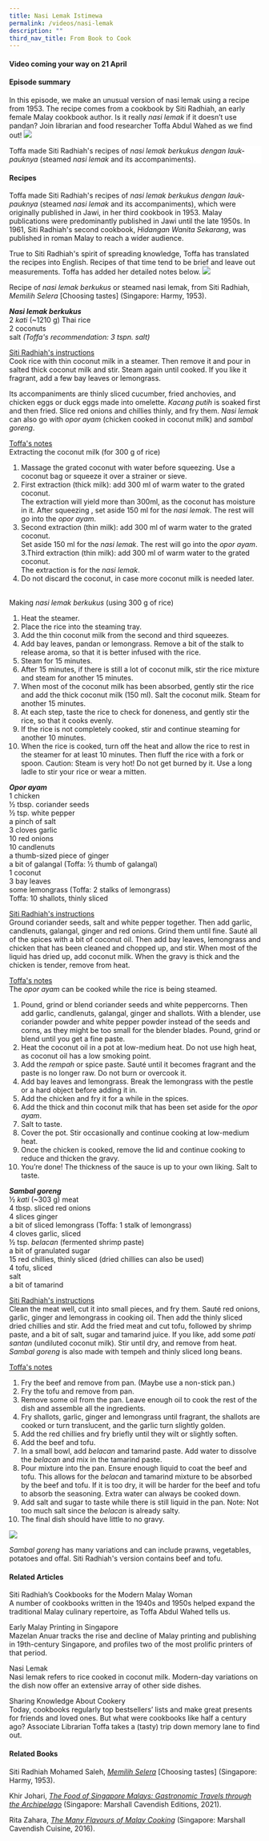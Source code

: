 ```yaml
---
title: Nasi Lemak Istimewa
permalink: /videos/nasi-lemak
description: ""
third_nav_title: From Book to Cook
---
```

#### Video coming your way on 21 April ####


#### **Episode summary** ####
In this episode, we make an unusual version of nasi lemak using a recipe from 1953. The recipe comes from a cookbook by Siti Radhiah, an early female Malay cookbook author. Is it really *nasi lemak* if it doesn’t use pandan? Join librarian and food researcher Toffa Abdul Wahed as we find out!
 ![](/images/Videos:%20From%20Book%20to%20Cook/siti%20radhiah_nasi%20lemak%20with%20opor%20ayam%20and%20sambal%20goreng.png)
<div style="background-color: white;">Toffa made Siti Radhiah's recipes of <i>nasi lemak berkukus dengan lauk-pauknya</i> (steamed <i>nasi lemak</i> and its accompaniments).</div>


#### **Recipes**
Toffa made Siti Radhiah's recipes of *nasi lemak berkukus dengan lauk-pauknya* (steamed *nasi lemak* and its accompaniments), which were originally published in Jawi, in her third cookbook in 1953. Malay publications were predominantly published in Jawi until the late 1950s. In 1961, Siti Radhiah's second cookbook, *Hidangan Wanita Sekarang*, was published in roman Malay to reach a wider audience. 

True to Siti Radhiah's spirit of spreading knowledge, Toffa has translated the recipes into English. Recipes of that time tend to be brief and leave out measurements. Toffa has added her detailed notes below.
![](/images/Videos:%20From%20Book%20to%20Cook/nasi%20lemak%20recipe.png)
<div style="background-color: white;">Recipe of <i>nasi lemak berkukus</i> or steamed nasi lemak, from Siti Radhiah, <i>Memilih Selera</i> [Choosing tastes] (Singapore: Harmy, 1953).</div>

<b>*Nasi lemak berkukus*</b>
<br>2 *kati* (~1210 g) Thai rice
<br>2 coconuts
<br>salt *(Toffa's recommendation: 3 tspn. salt)*

<u>Siti Radhiah's instructions</u>
<br>Cook rice with thin coconut milk in a steamer. Then remove it and pour in salted thick coconut milk and stir. Steam again until cooked. If you like it fragrant, add a few bay leaves or lemongrass.
 
Its accompaniments are thinly sliced cucumber, fried anchovies, and chicken eggs or duck eggs made into omelette. *Kacang putih* is soaked first and then fried. Slice red onions and chillies thinly, and fry them. *Nasi lemak* can also go with *opor ayam* (chicken cooked in coconut milk) and *sambal goreng*.

<u>Toffa's notes </u>
<br>Extracting the coconut milk (for 300 g of rice)
1. Massage the grated coconut with water before squeezing. Use a coconut bag or squeeze it over a strainer or sieve.
2. First extraction (thick milk): add 300 ml of warm water to the grated coconut.
<br>The extraction will yield  more than 300ml, as the coconut has moisture in it. After squeezing , set aside 150 ml for the *nasi lemak*. The rest will go into the <i>opor ayam</i>.
2. Second extraction (thin milk): add 300 ml of warm water to the grated coconut.
<br>Set aside 150 ml for the *nasi lemak*. The rest will go into the <i>opor ayam</i>.
3.Third extraction (thin milk): add 300 ml of warm water to the grated coconut.
<br>The extraction is for the *nasi lemak*.
4. Do not discard the coconut, in case more coconut milk is needed later.
 
<br>Making <i>nasi lemak berkukus</i> (using 300 g of rice)
1. Heat the steamer.
2. Place the rice into the steaming tray.
3. Add the thin coconut milk from the second and third squeezes.
4. Add bay leaves, pandan or lemongrass. Remove a bit of the stalk to release aroma, so that it is better infused with the rice.
5. Steam for 15 minutes.
6. After 15 minutes, if there is still a lot of coconut milk, stir the rice mixture and steam for another 15 minutes.
7. When most of the coconut milk has been absorbed, gently stir the rice and add the thick coconut milk (150 ml). Salt the coconut milk. Steam for another 15 minutes.
8. At each step, taste the rice to check for doneness, and gently stir the rice, so that it cooks evenly.
9. If the rice is not completely cooked, stir and continue steaming for another 10 minutes.
10. When the rice is cooked, turn off the heat and allow the rice to rest in the steamer for at least 10 minutes. Then fluff the rice with a fork or spoon. Caution: Steam is very hot! Do not get burned by it. Use a long ladle to stir your rice or wear a mitten.

<b>*Opor ayam*</b>
<br>1 chicken
<br>½ tbsp. coriander seeds
<br>½ tsp. white pepper
<br>a pinch of salt
<br>3 cloves garlic
<br>10 red onions
<br>10 candlenuts
<br>a thumb-sized piece of ginger 
<br>a bit of galangal (Toffa: ½ thumb of galangal)
<br>1 coconut
<br>3 bay leaves
<br>some lemongrass (Toffa: 2 stalks of lemongrass)
<br>Toffa: 10 shallots, thinly sliced

<u>Siti Radhiah's instructions</u>
<br> Ground coriander seeds, salt and white pepper together. Then add garlic, candlenuts, galangal, ginger and red onions. Grind them until fine. Sauté all of the spices with a bit of coconut oil. Then add bay leaves, lemongrass and chicken that has been cleaned and chopped up, and stir. When most of the liquid has dried up, add coconut milk. When the gravy is thick and the chicken is tender, remove from heat.

<u>Toffa's notes </u>
<br>The *opor ayam* can be cooked  while the rice is being steamed.
1. Pound, grind or blend coriander seeds and white peppercorns. Then add garlic, candlenuts, galangal, ginger and shallots. With a blender, use coriander powder and white pepper powder instead of the seeds and corns, as they might be too small for the blender blades. Pound, grind or blend until you get a fine paste.
5. Heat the coconut oil in a pot at low-medium heat. Do not use high heat, as coconut oil has a low smoking point.
6. Add the <i>rempah</i> or spice paste. Sauté until it becomes fragrant and the paste is no longer raw. Do not burn or overcook it. 
7. Add bay leaves and lemongrass. Break the lemongrass with the pestle or a hard object before adding it in.
8. Add the chicken and fry it for a while in the spices.
9.  Add the thick and thin coconut milk that has been set aside for the <i>opor ayam</i>.
10. Salt to taste.
11. Cover the pot. Stir occasionally and continue cooking at low-medium heat.
12. Once the chicken is cooked, remove the lid and continue cooking to reduce and thicken the gravy.
13. You’re done! The thickness of the sauce is up to your own liking. Salt to taste.

<b>*Sambal goreng*</b> 
<br>½ *kati* (~303 g) meat 
<br>4 tbsp. sliced red onions
<br>4 slices ginger
<br>a bit of sliced lemongrass (Toffa: 1 stalk of lemongrass)
<br>4 cloves garlic, sliced
<br>½ tsp. <i>belacan</i> (fermented shrimp paste) 
<br>a bit of granulated sugar
<br>15 red chillies, thinly sliced (dried chillies can also be used)
<br>4 tofu, sliced
<br>salt 
<br>a bit of tamarind

<u>Siti Radhiah's instructions</u>
<br>
Clean the meat well, cut it into small pieces, and fry them. Sauté red onions, garlic, ginger and lemongrass in cooking oil. Then add the thinly sliced dried chillies and stir. Add the fried meat and cut tofu, followed by shrimp paste, and a bit of salt, sugar and tamarind juice. If you like, add some *pati santan* (undiluted coconut milk). Stir until dry, and remove from heat. *Sambal goreng* is also made with tempeh and thinly sliced long beans.

<u>Toffa's notes </u>
1. Fry the beef and remove from pan. (Maybe  use a non-stick pan.)
2. Fry the tofu and remove from pan.
3. Remove some  oil from the pan. Leave enough oil to cook the rest of the dish and assemble all the ingredients.
4. Fry shallots, garlic, ginger and lemongrass until fragrant, the shallots are cooked or turn translucent, and the garlic turn slightly golden.
5. Add the red chillies and fry briefly until they wilt or slightly soften.
6. Add the beef and tofu.
7. In a small bowl, add <i>belacan</i> and tamarind paste. Add water to dissolve the <i>belacan</i> and mix in the tamarind paste.
8. Pour mixture into the pan. Ensure enough liquid to  coat the beef and tofu. This allows for the <i>belacan</i> and tamarind mixture to be absorbed by the beef and tofu. If it is too dry, it will be harder for the beef and tofu to absorb the seasoning. Extra water can always be cooked down.
9. Add salt and sugar to taste while there is still liquid in the pan. Note: Not too much salt since the <i>belacan</i> is already salty.
10. The final dish should have little to no gravy.


 ![](/images/Videos:%20From%20Book%20to%20Cook/siti%20radhiah_sambal%20goreng%20with%20beef%20and%20tofu.png)
 <div style="background-color: white;"><i>Sambal goreng</i> has many variations and can include prawns, vegetables, potatoes and offal. Siti Radhiah's version contains beef and tofu.</div>


#### **Related Articles**
<a style="text-decoration: none;" href="/vol-17/issue-4/jan-to-mar-2022/siti-radhiah-cookbooks ">Siti Radhiah’s Cookbooks for the Modern Malay Woman</a>
<br>A number of cookbooks written in the 1940s and 1950s helped expand the traditional Malay culinary repertoire, as Toffa Abdul Wahed tells us.

<a style="text-decoration: none;" href="/vol-13/issue-3/oct-dec-2017/early-malay-printing
">Early Malay Printing in Singapore</a>
<br>Mazelan Anuar tracks the rise and decline of Malay printing and publishing in 19th-century Singapore, and profiles two of the most prolific printers of that period.

<a style="text-decoration: none;" href="https://eresources.nlb.gov.sg/infopedia/articles/SIP_1739_2010-12-13.html">Nasi Lemak</a>
<br>Nasi lemak refers to rice cooked in coconut milk. Modern-day variations on the dish now offer an extensive array of other side dishes.

<a style="text-decoration: none;" href="https://medium.com/the-national-library-blog/sharing-knowledge-about-cookery-a074113ed89a">Sharing Knowledge About Cookery</a>
<br>Today, cookbooks regularly top bestsellers’ lists and make great presents for friends and loved ones. But what were cookbooks like half a century ago? Associate Librarian Toffa takes a (tasty) trip down memory lane to find out.


#### **Related Books**
Siti Radhiah Mohamed Saleh, *[Memilih Selera](https://eservice.nlb.gov.sg/item_holding.aspx?bid=200055900)* [Choosing tastes] (Singapore: Harmy, 1953).

Khir Johari, *[The Food of Singapore Malays: Gastronomic Travels through the Archipelago](https://eservice.nlb.gov.sg/item_holding.aspx?bid=205498204)* (Singapore: Marshall Cavendish Editions, 2021).

Rita Zahara, *[The Many Flavours of Malay Cooking](https://eservice.nlb.gov.sg/item_holding.aspx?bid=202563239)* (Singapore: Marshall Cavendish Cuisine, 2016).